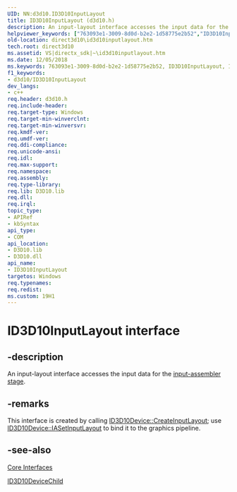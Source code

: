 ```yaml
---
UID: NN:d3d10.ID3D10InputLayout
title: ID3D10InputLayout (d3d10.h)
description: An input-layout interface accesses the input data for the input-assembler stage.helpviewer_keywords: ["763093e1-3009-8d0d-b2e2-1d58775e2b52","ID3D10InputLayout","ID3D10InputLayout interface [Direct3D 10]","ID3D10InputLayout interface [Direct3D 10]","described","d3d10/ID3D10InputLayout","direct3d10.id3d10inputlayout"]
old-location: direct3d10\id3d10inputlayout.htm
tech.root: direct3d10
ms.assetid: VS|directx_sdk|~\id3d10inputlayout.htm
ms.date: 12/05/2018
ms.keywords: 763093e1-3009-8d0d-b2e2-1d58775e2b52, ID3D10InputLayout, ID3D10InputLayout interface [Direct3D 10], ID3D10InputLayout interface [Direct3D 10],described, d3d10/ID3D10InputLayout, direct3d10.id3d10inputlayout
f1_keywords:
- d3d10/ID3D10InputLayout
dev_langs:
- c++
req.header: d3d10.h
req.include-header: 
req.target-type: Windows
req.target-min-winverclnt: 
req.target-min-winversvr: 
req.kmdf-ver: 
req.umdf-ver: 
req.ddi-compliance: 
req.unicode-ansi: 
req.idl: 
req.max-support: 
req.namespace: 
req.assembly: 
req.type-library: 
req.lib: D3D10.lib
req.dll: 
req.irql: 
topic_type:
- APIRef
- kbSyntax
api_type:
- COM
api_location:
- D3D10.lib
- D3D10.dll
api_name:
- ID3D10InputLayout
targetos: Windows
req.typenames: 
req.redist: 
ms.custom: 19H1
---
```


# ID3D10InputLayout interface


## -description


An input-layout interface accesses the input data for the <a href="https://docs.microsoft.com/windows/desktop/direct3d11/d3d10-graphics-programming-guide-input-assembler-stage">input-assembler stage</a>.


## -remarks



This interface is created by calling <a href="https://docs.microsoft.com/windows/desktop/api/d3d10/nf-d3d10-id3d10device-createinputlayout">ID3D10Device::CreateInputLayout</a>; use <a href="https://docs.microsoft.com/windows/desktop/api/d3d10/nf-d3d10-id3d10device-iasetinputlayout">ID3D10Device::IASetInputLayout</a> to bind it to the graphics pipeline.




## -see-also




<a href="https://docs.microsoft.com/windows/desktop/direct3d10/d3d10-graphics-reference-d3d10-core-interfaces">Core Interfaces</a>



<a href="https://docs.microsoft.com/windows/desktop/api/d3d10/nn-d3d10-id3d10devicechild">ID3D10DeviceChild</a>
 

 

